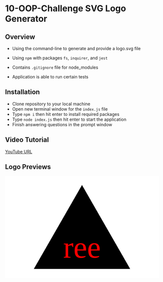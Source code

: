 # 10-OOP-Challenge SVG Logo Generator 

## Overview

* Using the command-line to generate and provide a logo.svg file

* Using `npm` with packages `fs`, `inquirer`, and `jest`

* Contains `.gitignore` file for node_modules

* Application is able to run certain tests

## Installation

- Clone repository to your local machine
- Open new terminal window for the `index.js` file
- Type `npm i` then hit enter to install required packages
- Type `node index.js` then hit enter to start the application
- Finish answering questions in the prompt window

## Video Tutorial 

[YouTube URL]()

## Logo Previews

![Image Preview](./example/logo.svg)




